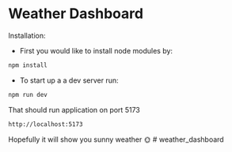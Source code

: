 # Weather Dashboard

Installation:

- First you would like to install node modules by:

```sh
npm install
```

- To start up a a dev server run:

```sh
npm run dev
```

That should run application on port 5173

```sh
http://localhost:5173
```

Hopefully it will show you sunny weather 🌞
#   w e a t h e r _ d a s h b o a r d  
 
